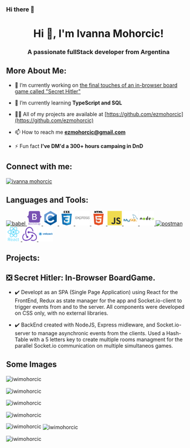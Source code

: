 ### Hi there 👋

<!--
**ezmohorcic/ezmohorcic** is a ✨ _special_ ✨ repository because its `README.md` (this file) appears on your GitHub profile.

Here are some ideas to get you started:

- 🔭 I’m currently working on ...
- 🌱 I’m currently learning ...
- 👯 I’m looking to collaborate on ...
- 🤔 I’m looking for help with ...
- 💬 Ask me about ...
- 📫 How to reach me: ...
- 😄 Pronouns: ...
- ⚡ Fun fact: ...
-->
<!--
**iwimohorcic/iwimohorcic** is a ✨ _special_ ✨ repository because its `README.md` (this file) appears on your GitHub profile.

Here are some ideas to get you started:

- 🔭 I’m currently working on ...
- 🌱 I’m currently learning ...
- 👯 I’m looking to collaborate on ...
- 🤔 I’m looking for help with ...
- 💬 Ask me about ...
- 📫 How to reach me: ...
- 😄 Pronouns: ...
- ⚡ Fun fact: ...
-->
<h1 align="center">Hi 👋, I'm Ivanna Mohorcic!</h1>
<h3 align="center">A passionate fullStack developer from Argentina</h3>

## More About Me:

- 🔭 I’m currently working on [the final touches of an in-browser board game called "Secret Hitler"](https://secret-h-demo-bqsrf.ondigitalocean.app/)

- 🌱 I’m currently learning **TypeScript and SQL**

- 👨‍💻 All of my projects are available at [https://github.com/ezmohorcic](https://github.com/ezmohorcic)

- 📫 How to reach me **ezmohorcic@gmail.com**

- ⚡ Fun fact **I've DM'd a 300+ hours campaing in DnD**

## Connect with me:
<p align="left">
<a href="https://linkedin.com/in/ivanna-mohorcic-94b96420a" target="blank"><img align="center" src="https://raw.githubusercontent.com/rahuldkjain/github-profile-readme-generator/master/src/images/icons/Social/linked-in-alt.svg" alt="ivanna mohorcic" height="30" width="40" /></a>
</p>

## Languages and Tools:
<p align="left"> <a href="https://babeljs.io/" target="_blank" rel="noreferrer"> <img src="https://www.vectorlogo.zone/logos/babeljs/babeljs-icon.svg" alt="babel" width="40" height="40"/> </a> <a href="https://getbootstrap.com" target="_blank" rel="noreferrer"> <img src="https://raw.githubusercontent.com/devicons/devicon/master/icons/bootstrap/bootstrap-plain-wordmark.svg" alt="bootstrap" width="40" height="40"/> </a> <a href="https://www.cprogramming.com/" target="_blank" rel="noreferrer"> <img src="https://raw.githubusercontent.com/devicons/devicon/master/icons/c/c-original.svg" alt="c" width="40" height="40"/> </a> <a href="https://www.w3schools.com/css/" target="_blank" rel="noreferrer"> <img src="https://raw.githubusercontent.com/devicons/devicon/master/icons/css3/css3-original-wordmark.svg" alt="css3" width="40" height="40"/> </a> <a href="https://expressjs.com" target="_blank" rel="noreferrer"> <img src="https://raw.githubusercontent.com/devicons/devicon/master/icons/express/express-original-wordmark.svg" alt="express" width="40" height="40"/> </a> <a href="https://www.w3.org/html/" target="_blank" rel="noreferrer"> <img src="https://raw.githubusercontent.com/devicons/devicon/master/icons/html5/html5-original-wordmark.svg" alt="html5" width="40" height="40"/> </a> <a href="https://developer.mozilla.org/en-US/docs/Web/JavaScript" target="_blank" rel="noreferrer"> <img src="https://raw.githubusercontent.com/devicons/devicon/master/icons/javascript/javascript-original.svg" alt="javascript" width="40" height="40"/> </a> <a href="https://www.mysql.com/" target="_blank" rel="noreferrer"> <img src="https://raw.githubusercontent.com/devicons/devicon/master/icons/mysql/mysql-original-wordmark.svg" alt="mysql" width="40" height="40"/> </a> <a href="https://nodejs.org" target="_blank" rel="noreferrer"> <img src="https://raw.githubusercontent.com/devicons/devicon/master/icons/nodejs/nodejs-original-wordmark.svg" alt="nodejs" width="40" height="40"/> </a> <a href="https://postman.com" target="_blank" rel="noreferrer"> <img src="https://www.vectorlogo.zone/logos/getpostman/getpostman-icon.svg" alt="postman" width="40" height="40"/> </a> <a href="https://reactjs.org/" target="_blank" rel="noreferrer"> <img src="https://raw.githubusercontent.com/devicons/devicon/master/icons/react/react-original-wordmark.svg" alt="react" width="40" height="40"/> </a> <a href="https://redux.js.org" target="_blank" rel="noreferrer"> <img src="https://raw.githubusercontent.com/devicons/devicon/master/icons/redux/redux-original.svg" alt="redux" width="40" height="40"/> </a> <a href="https://webpack.js.org" target="_blank" rel="noreferrer"> <img src="https://raw.githubusercontent.com/devicons/devicon/d00d0969292a6569d45b06d3f350f463a0107b0d/icons/webpack/webpack-original-wordmark.svg" alt="webpack" width="40" height="40"/> </a> </p>

## Projects:
<h2>❎ Secret Hitler: In-Browser BoardGame.</h2>

- ✔️ Developt as an SPA (Single Page Application) using React for the FrontEnd, Redux as state manager for the app and Socket.io-client to trigger events from and to the server. All components were developed on CSS only, with no external libraries.

- ✔️ BackEnd created with NodeJS, Express midleware, and Socket.io-server to manage asynchronic events from the clients. Used a Hash-Table with a 5 letters key to create multiple rooms managment for the parallel Socket.io communication on multiple simultaneos games. 

<h2> Some Images</h2>
<p><img align="center" src="https://raw.githubusercontent.com/iwimohorcic/secret-h-demo/main/overviewImg/overview1.png" alt="iwimohorcic" /></p>
<p><img align="center" src="https://raw.githubusercontent.com/iwimohorcic/secret-h-demo/main/overviewImg/overview2.png" alt="iwimohorcic" /></p>
<p><img align="center" src="https://raw.githubusercontent.com/iwimohorcic/secret-h-demo/main/overviewImg/overview3.png" alt="iwimohorcic" /></p>
<p><img align="center" src="https://raw.githubusercontent.com/iwimohorcic/secret-h-demo/main/overviewImg/overview4.png" alt="iwimohorcic" /></p>

<p><img align="left" src="https://github-readme-stats.vercel.app/api/top-langs?username=iwimohorcic&show_icons=true&locale=en&layout=compact" alt="iwimohorcic" /></p>

<p>&nbsp;<img align="center" src="https://github-readme-stats.vercel.app/api?username=iwimohorcic&show_icons=true&locale=en" alt="iwimohorcic" /></p>

<p><img align="center" src="https://github-readme-streak-stats.herokuapp.com/?user=iwimohorcic&" alt="iwimohorcic" /></p>
